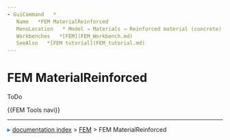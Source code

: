 ```yaml
---
- GuiCommand   *
   Name   *FEM MaterialReinforced
   MenuLocation   * Model → Materials → Reinforced material (concrete)
   Workbenches   *[FEM](FEM_Workbench.md)
   SeeAlso   *[FEM tutorial](FEM_tutorial.md)
---
```


# FEM MaterialReinforced

ToDo




 {{FEM Tools navi}}



---
![](images/Right_arrow.png) [documentation index](../README.md) > [FEM](Category_FEM.md) > FEM MaterialReinforced
